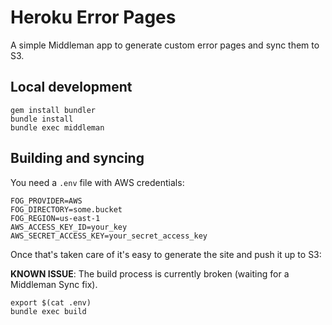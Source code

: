 # Heroku Error Pages

A simple Middleman app to generate custom error pages and sync them to S3.

## Local development

```
gem install bundler
bundle install
bundle exec middleman
```

## Building and syncing

You need a `.env` file with AWS credentials:

```
FOG_PROVIDER=AWS
FOG_DIRECTORY=some.bucket
FOG_REGION=us-east-1
AWS_ACCESS_KEY_ID=your_key
AWS_SECRET_ACCESS_KEY=your_secret_access_key
```

Once that's taken care of it's easy to generate the site and push it up to S3:

**KNOWN ISSUE**: The build process is currently broken (waiting for a Middleman Sync fix).

```
export $(cat .env)
bundle exec build
```
